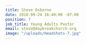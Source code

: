 ```yaml
---
title: Steve Osborne
date: 2018-09-24 16:49:00 -07:00
position: 7
job_title: Young Adults Pastor
email: steve@daybreakchurch.org
image: "/uploads/Headshots-7.jpg"
---
```


